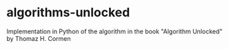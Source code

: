 # algorithms-unlocked

Implementation in Python of the algorithm in the book "Algorithm Unlocked" by Thomaz H. Cormen
